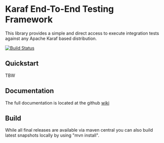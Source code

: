 Karaf End-To-End Testing Framework
======================================

This library provides a simple and direct access to execute integration tests against any Apache Karaf based distribution.

[![Build Status](https://travis-ci.org/openengsb-labs/labs-endtoend.png?branch=master)](https://travis-ci.org/openengsb-labs/labs-endtoend)

Quickstart
-------------
TBW

Documentation
--------------
The full documentation is located at the github [wiki](https://github.com/openengsb-labs/labs-endtoend/wiki)

Build
-------------
While all final releases are available via maven central you can also build latest snapshots locally by using "mvn install".

